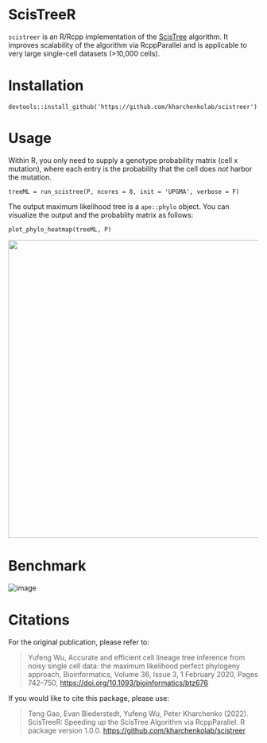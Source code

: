 # ScisTreeR
`scistreer` is an R/Rcpp implementation of the [ScisTree](https://doi.org/10.1093/bioinformatics/btz676) algorithm. It improves scalability of the algorithm via RcppParallel and is applicable to very large single-cell datasets (>10,000 cells).

# Installation
```
devtools::install_github('https://github.com/kharchenkolab/scistreer')
```
# Usage
Within R, you only need to supply a genotype probability matrix (cell x mutation), where each entry is the probability that the cell does *not* harbor the mutation.

```
treeML = run_scistree(P, ncores = 8, init = 'UPGMA', verbose = F)
```
The output maximum likelihood tree is a `ape::phylo` object. You can visualize the output and the probablity matrix as follows:
```
plot_phylo_heatmap(treeML, P)
``` 

<p align="center">
<img src="https://user-images.githubusercontent.com/13375875/201975144-1f45ea93-c0e3-4148-893b-438ad7102dcb.png" width="600">
</p>

# Benchmark
![image](https://user-images.githubusercontent.com/13375875/201978296-e6cbabf2-1cd9-4c92-9e70-0ca2082b53e0.png)

# Citations

For the original publication, please refer to:
> Yufeng Wu, Accurate and efficient cell lineage tree inference from noisy single cell data: the maximum likelihood perfect phylogeny approach, Bioinformatics, Volume 36, Issue 3, 1 February 2020, Pages 742–750, https://doi.org/10.1093/bioinformatics/btz676

If you would like to cite this package, please use:
> Teng Gao, Evan Biederstedt, Yufeng Wu, Peter Kharchenko (2022).
ScisTreeR: Speeding up the ScisTree Algorithm via RcppParallel. R
package version 1.0.0. https://github.com/kharchenkolab/scistreer
